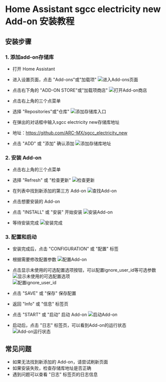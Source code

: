 # Home Assistant sgcc electricity new Add-on 安装教程

## 安装步骤

### 1. 添加add-on存储库
- 打开 Home Assistant
- 进入设置页面，点击 "Add-ons"或"加载项"
![进入Add-ons页面](./img/addons-page.png)

- 点击右下角的 "ADD-ON STORE"或"加载项商店"
![打开Add-on商店](./img/addon-store.png)

- 点击右上角的三个点菜单
- 选择 "Repositories"或"仓库"
![添加存储库入口](./img/repositories-menu.png)

- 在弹出的对话框中输入sgcc electricity new存储库地址
- 地址：https://github.com/ARC-MX/sgcc_electricity_new
- 点击 "ADD" 或 "添加" 确认添加
![添加存储库地址](./img/add-repository.png)

### 2. 安装 Add-on
- 点击右上角的三个点菜单
- 选择 "Refresh" 或 "检查更新"
![检查更新](./img/refresh.png)
- 在列表中找到新添加的第三方 Add-on
![查找Add-on](./img/find-addon.png)

- 点击想要安装的 Add-on
- 点击 "INSTALL" 或 "安装" 开始安装
![安装Add-on](./img/install-addon.png)

- 等待安装完成
![安装完成](./img/installation-complete.png)

### 3. 配置和启动
- 安装完成后，点击 "CONFIGURATION" 或 "配置" 标签
- 根据需要修改配置参数
![配置Add-on](./img/configuration.png)
- 点击显示未使用的可选配置选项按钮，可以配置ignore_user_id等可选参数
![显示未使用的可选配置选项](./img/show-unused-options.png)  
![配置ignore_user_id](./img/configuration-ignore_user_id.png)

- 点击 "SAVE" 或 "保存" 保存配置
- 返回 "Info" 或 "信息" 标签页
- 点击 "START" 或 "启动" 启动 Add-on
![启动Add-on](./img/start-addon.png)

- 启动后，点击 "日志" 标签页，可以看到Add-on的运行状态
![Add-on运行状态](./img/addon-running-status.png)

## 常见问题
- 如果无法找到新添加的 Add-on，请尝试刷新页面
- 如果安装失败，检查存储库地址是否正确
- 遇到问题可以查看 "日志" 标签页的日志信息